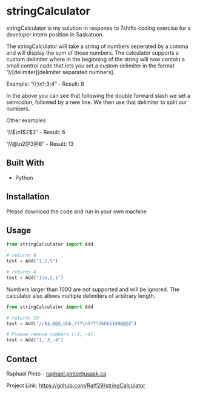 # stringCalculator

stringCalculator is my solution in response to 7shifts coding exercise for a developer intern position in Saskatoon. 

The stringCalculator will take a string of numbers seperated by a comma and will display the sum of those numbers. 
The calculator supports a custom delimiter where in the beginning of the string
will now contain a small control code that lets you set a custom delimiter in the format
“//[delimiter]\[delimiter separated numbers].

Example: “//;\n1;3;4” - Result: 8

In the above you can see that following the double forward slash we set a
semicolon, followed by a new line. We then use that delimiter to split our
numbers.

Other examples

“//$\n1$2$3” - Result: 6

“//@\n2@3@8” - Result: 13

## Built With
* Python

## Installation
Please download the code and run in your own machine


## Usage

```python
from stringCalculator import Add

# returns 8
test = Add("1,2,5")

# returns 4
test = Add("1\n,2,1")
```

Numbers larger than 1000 are not supported and will be ignored. The calculator also allows multiple delimiters of arbitrary length.

```python
from stringCalculator import Add

# returns 19
test = Add("//$$,@@@,bbb,???\n5???2bbb1$$9@@@2")

# Please remove numbers [-3, -4]
test = Add("1,-3,-4")
```

## Contact

Raphael Pinto - raphael.pinto@usask.ca

Project Link: https://github.com/Raff29/stringCalculator
